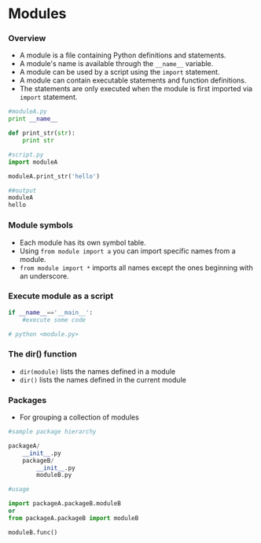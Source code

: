 # Modules

### Overview

* A module is a file containing Python definitions and statements.
* A module's name is available through the ``__name__`` variable.
* A module can be used by a script using the ``import`` statement.
* A module can contain executable statements and function definitions.
* The statements are only executed when the module is first imported via ``import`` statement.

```python
#moduleA.py
print __name__

def print_str(str):
    print str

#script.py
import moduleA

moduleA.print_str('hello')

##output
moduleA
hello
```

### Module symbols
* Each module has its own symbol table.
* Using ``from module import a`` you can import specific names from a module.
* ``from module import *`` imports all names except the ones beginning with an underscore.

### Execute module as a script

```python
if __name__=='__main__':
    #execute some code

# python <module.py>
```

### The dir() function
* ``dir(module)`` lists the names defined in a module
* ``dir()`` lists the names defined in the current module

### Packages

* For grouping a collection of modules

```python
#sample package hierarchy

packageA/
    __init__.py
    packageB/
        __init__.py
        moduleB.py

#usage

import packageA.packageB.moduleB
or
from packageA.packageB import moduleB

moduleB.func()
```